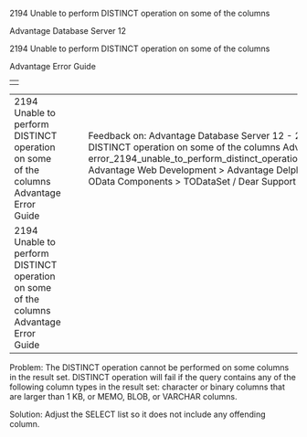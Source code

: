 2194 Unable to perform DISTINCT operation on some of the columns




Advantage Database Server 12  

2194 Unable to perform DISTINCT operation on some of the columns

Advantage Error Guide

|  |
| --- |
|  |

|  |  |  |  |  |
| --- | --- | --- | --- | --- |
| 2194 Unable to perform DISTINCT operation on some of the columns  Advantage Error Guide |  |  | Feedback on: Advantage Database Server 12 - 2194 Unable to perform DISTINCT operation on some of the columns Advantage Error Guide error\_2194\_unable\_to\_perform\_distinct\_operation\_on\_some\_of\_the\_columns Advantage Web Development > Advantage Delphi OData Client > Delphi OData Components > TODataSet / Dear Support Staff, |  |
| 2194 Unable to perform DISTINCT operation on some of the columns  Advantage Error Guide |  |  |  |  |

Problem: The DISTINCT operation cannot be performed on some columns in the result set. DISTINCT operation will fail if the query contains any of the following column types in the result set: character or binary columns that are larger than 1 KB, or MEMO, BLOB, or VARCHAR columns.

Solution: Adjust the SELECT list so it does not include any offending column.